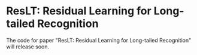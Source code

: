 # ResLT: Residual Learning for Long-tailed Recognition
The code for paper "ResLT: Residual Learning for Long-tailed Recognition" will release soon.
